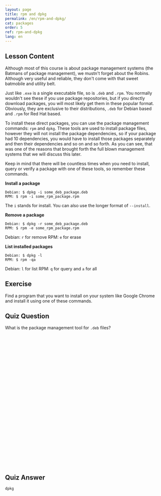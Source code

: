 ```yaml
---
layout: page
title: rpm and dpkg
permalink: /en/rpm-and-dpkg/
cat: packages
order: 5
ref: rpm-and-dpkg
lang: en
---
```


## Lesson Content

Although most of this course is about package management systems (the Batmans of package management), we mustn't forget about the Robins. Although very useful and reliable, they don't come with that sweet batmobile and utility belt.

Just like `.exe` is a single executable file, so is `.deb` and `.rpm`. You normally wouldn't see these if you use package repositories, but if you directly download packages, you will most likely get them in these popular format. Obviously, they are exclusive to their distributions, `.deb` for Debian based and `.rpm` for Red Hat based.

To install these direct packages, you can use the package management commands: `rpm` and `dpkg`. These tools are used to install package files, however they will not install the package dependencies, so if your package had 10 dependencies, you would have to install those packages separately and then their dependencies and so on and so forth. As you can see, that was one of the reasons that brought forth the full blown management systems that we will discuss this later.

Keep in mind that there will be countless times when you need to install, query or verify a package with one of these tools, so remember these commands. 

**Install a package**

```
Debian: $ dpkg -i some_deb_package.deb
RPM: $ rpm -i some_rpm_package.rpm
```

The `i` stands for install. You can also use the longer format of `--install`. 

**Remove a package**

```
Debian: $ dpkg -r some_deb_package.deb
RPM: $ rpm -e some_rpm_package.rpm
```

Debian: `r` for remove
RPM: `e` for erase

**List installed packages**

```
Debian: $ dpkg -l
RPM: $ rpm -qa
```

Debian: `l` for list
RPM: `q` for query and `a` for all

## Exercise

Find a program that you want to install on your system like Google Chrome and install it using one of these commands.

## Quiz Question

What is the package management tool for `.deb` files?  
<br /><br /><br /><br /><br /><br /><br /><br /><br /><br /><br /><br /><br /><br /><br /><br /><br /><br /><br /><br /><br /><br /><br /><br /><br /><br /> 

## Quiz Answer

`dpkg`
